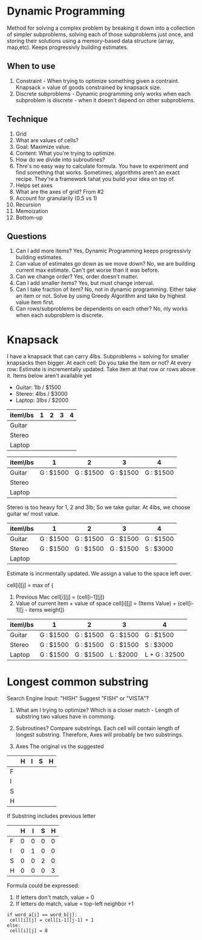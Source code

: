 # Dynamic Programming

Method for solving a complex problem by breaking it down into a collection of simpler subproblems, solving each of those subproblems just once, and storing their solutions using a memory-based data structure (array, map,etc).
Keeps progressivly building estimates.


## When to use

1. Constraint - When trying to optimize something given a contraint. Knapsack = value of goods constrained by knapsack size.
2. Discrete subproblems - Dynamic programming only works when each subproblem is discrete - when it doesn't depend on other subproblems.

## Technique
 
 1. Grid
  1. What are values of cells?
   1. Goal: Maximize value. 
   2. Content: What you're trying to optimize.
  2. How do we divide into subroutines?
   1. Thre's no easy way to calculate formula. You have to experiment and find something that works.
Sometimes, algorithms aren't an exact recipe. They're a framework tahat you build your idea on top of.
   2. Helps set axes
  3. What are the axes of grid? From #2
  4. Account for granularily (0.5 vs 1)
 2. Recursion
 3. Memoization
 4. Bottom-up
 
 ## Questions
 
 1. Can I add more items? 
 Yes, Dynamic Programming keeps progressivly building estimates.
 2. Can value of estimates go down as we move down? 
 No, we are building current max estimate. Can't get worse than it was before.
 3. Can we change order?
 Yes, order doesn't matter.
 4. Can I add smaller items?
 Yes, but must change interval.
 5. Can I take fraction of item?
 No, not in dynamic programming. Either take an item or not.
 Solve by using Greedy Algorithm and take by highest value item first.
 5. Can rows/subproblems be dependents on each other?
 No, nly works when each subproblem is discrete.
 
 # Knapsack
 
 I have a knapsack that can carry 4lbs.
 Subproblems = solving for smaller knapsacks then bigger.
 At each cell: Do you take the item or not?
 At every row:
  Estimate is incrementally updated.
  Take item at that row or rows above it.
  Items below aren't available yet
 

 
 * Guitar: 1lb / $1500
 * Stereo: 4lbs / $3000
 * Laptop: 3lbs / $2000
 

|item\lbs|1|2|3|4|
|---|---|---|---|---|
|Guitar|
|Stereo|
|Laptop|



|item\lbs|1|2|3|4|
|---|---|---|---|---|
|Guitar| G : $1500 |G : $1500 | G : $1500 | G : $1500 |
|Stereo|
|Laptop|

Stereo is too heavy for 1, 2 and 3lb; So we take guitar.
At 4lbs, we choose guitar w/ most value.

|item\lbs|1|2|3|4|
|---|---|---|---|---|
|Guitar| G : $1500 |G : $1500 | G : $1500 | G : $1500 |
|Stereo| G : $1500 |G : $1500 | G : $1500 | S : $3000 |
|Laptop|

Estimate is incrmentally updated.
We assign a value to the space left over.

cell[i][j] = max of {
1. Previous Mac 
 cell[i][j] = (cell[i-1][j])
2. Value of current item + value of space 
 cell[i][j] = (Items Value) + (cell[i-1][j - items weight])

|item\lbs|1|2|3|4|
|---|---|---|---|---|
|Guitar| G : $1500 |G : $1500 | G : $1500 | G : $1500 | <- Old Estimate
|Stereo| G : $1500 |G : $1500 | G : $1500 | S : $3000 | <- New Estimate
|Laptop| G : $1500 |G : $1500 | L : $2000 | L + G : 32500 | <- Final Estimate

# Longest common substring

Search Engine Input: "HISH"
Suggest "FISH" or "VISTA"?

1. What am I trying to optimize? 
Which is a closer match -
Length of substring two values have in commong.

2. Subroutines?
Compare substrings. Each cell will contain length of longest substring.
Therefore, Axes will probably be two substrings.

3. Axes
The original vs the suggested

| | H | I | S | H |
|---|---|---|---|---|
| F |
| I |
| S |
| H |

If Substring includes previous letter

| | H | I | S | H |
|---|---|---|---|---|
| F | 0 | 0 | 0 | 0 |
| I | 0 | 1 | 0 | 0 |
| S | 0 | 0 | 2 | 0 |
| H | 0 | 0 | 0 | 3 |

Formula could be expressed:
1) If letters don't match, value = 0
2) If letters do match, value = top-left neighbor +1

```
if word_a[i] == word_b[j]:
 cell[i][j] = cell[i-1][j-1] + 1
else:
 cell[i][j] = 0
```
